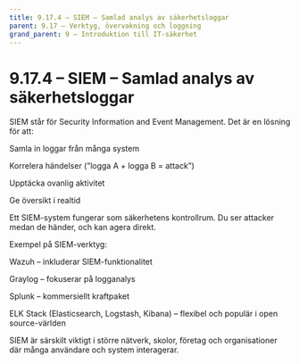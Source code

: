 ```yaml
---
title: 9.17.4 – SIEM – Samlad analys av säkerhetsloggar
parent: 9.17 – Verktyg, övervakning och loggning
grand_parent: 9 – Introduktion till IT-säkerhet
---
```

# 9.17.4 – SIEM – Samlad analys av säkerhetsloggar

SIEM står för Security Information and Event Management. Det är en lösning för att:

Samla in loggar från många system

Korrelera händelser (”logga A + logga B = attack”)

Upptäcka ovanlig aktivitet

Ge översikt i realtid

Ett SIEM-system fungerar som säkerhetens kontrollrum. Du ser attacker medan de händer, och kan agera direkt.

Exempel på SIEM-verktyg:

Wazuh – inkluderar SIEM-funktionalitet

Graylog – fokuserar på logganalys

Splunk – kommersiellt kraftpaket

ELK Stack (Elasticsearch, Logstash, Kibana) – flexibel och populär i open source-världen

SIEM är särskilt viktigt i större nätverk, skolor, företag och organisationer där många användare och system interagerar.

